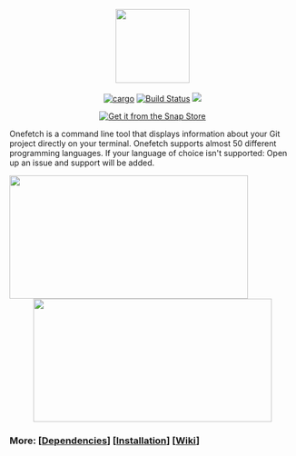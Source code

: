 <p align="center">
  <img src="https://raw.githubusercontent.com/o2sh/onefetch/master/assets/onefetch.png" height="130px"></h3><br><br>
  <a href="https://crates.io/crates/onefetch"><img src="https://img.shields.io/badge/crates.io-1.7.0-orange.svg" alt="cargo"></a>
  <a href="https://travis-ci.org/o2sh/onefetch"><img src="https://travis-ci.org/o2sh/onefetch.svg?branch=master" alt="Build Status"></a>
  <a href="./LICENSE.md"><img src="https://img.shields.io/badge/license-MIT-blue.svg"></a>
</p>

<p align="center">
  <a href="https://snapcraft.io/onefetch"><img src="https://raw.githubusercontent.com/snapcore/snap-store-badges/master/EN/%5BEN%5D-snap-store-black.png" alt="Get it from the Snap Store"></a>
</p>

Onefetch is a command line tool that displays information about your Git project directly on your terminal. Onefetch supports almost 50 different programming languages. If your language of choice isn't supported: Open up an issue and support will be added.

<p align="center">
<img src="https://raw.githubusercontent.com/o2sh/onefetch/master/assets/cpp.png" align="left" height="217px" width="420px">
<img src="https://raw.githubusercontent.com/o2sh/onefetch/master/assets/kitty.png" height="217px" width="420px">
</p>

### More: \[[Dependencies](https://github.com/o2sh/onefetch/wiki/Dependencies)\] \[[Installation](https://github.com/o2sh/onefetch/wiki/Installation)\] \[[Wiki](https://github.com/o2sh/onefetch/wiki)\]
